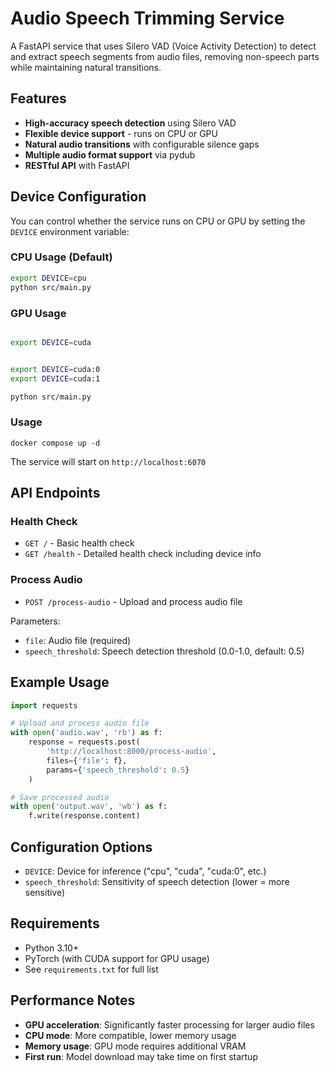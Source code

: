 # Audio Speech Trimming Service

A FastAPI service that uses Silero VAD (Voice Activity Detection) to detect and extract speech segments from audio files, removing non-speech parts while maintaining natural transitions.

## Features

- **High-accuracy speech detection** using Silero VAD
- **Flexible device support** - runs on CPU or GPU
- **Natural audio transitions** with configurable silence gaps
- **Multiple audio format support** via pydub
- **RESTful API** with FastAPI

## Device Configuration

You can control whether the service runs on CPU or GPU by setting the `DEVICE` environment variable:

### CPU Usage (Default)
```bash
export DEVICE=cpu
python src/main.py
```

### GPU Usage
```bash

export DEVICE=cuda


export DEVICE=cuda:0
export DEVICE=cuda:1

python src/main.py
```

### Usage
```shell
docker compose up -d
```

The service will start on `http://localhost:6070`

## API Endpoints

### Health Check
- `GET /` - Basic health check
- `GET /health` - Detailed health check including device info

### Process Audio
- `POST /process-audio` - Upload and process audio file

Parameters:
- `file`: Audio file (required)
- `speech_threshold`: Speech detection threshold (0.0-1.0, default: 0.5)

## Example Usage

```python
import requests

# Upload and process audio file
with open('audio.wav', 'rb') as f:
    response = requests.post(
        'http://localhost:8000/process-audio',
        files={'file': f},
        params={'speech_threshold': 0.5}
    )

# Save processed audio
with open('output.wav', 'wb') as f:
    f.write(response.content)
```

## Configuration Options

- `DEVICE`: Device for inference ("cpu", "cuda", "cuda:0", etc.)
- `speech_threshold`: Sensitivity of speech detection (lower = more sensitive)

## Requirements

- Python 3.10+
- PyTorch (with CUDA support for GPU usage)
- See `requirements.txt` for full list

## Performance Notes

- **GPU acceleration**: Significantly faster processing for larger audio files
- **CPU mode**: More compatible, lower memory usage
- **Memory usage**: GPU mode requires additional VRAM
- **First run**: Model download may take time on first startup 